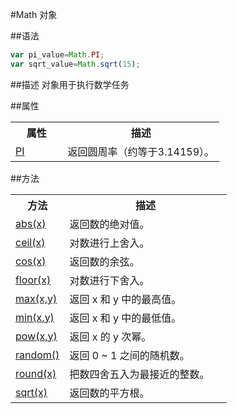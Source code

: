 #Math 对象

##语法
``` javascript
var pi_value=Math.PI;
var sqrt_value=Math.sqrt(15);
```
##描述
对象用于执行数学任务

##属性
<table class="dataintable">
  <tbody><tr>
    <th style="width:25%">属性</th>
    <th>描述</th>
  </tr>

  <tr>
    <td><a target="_blank" href="http://www.w3school.com.cn/jsref/jsref_pi.asp">PI</a></td>
    <td>返回圆周率（约等于3.14159）。</td>
  </tr>
</tbody></table>

##方法
<table class="dataintable">
  <tbody><tr>
    <th style="width:25%">方法</th>
    <th>描述</th>
  </tr>

  <tr>
    <td><a target="_blank" href="http://www.w3school.com.cn/jsref/jsref_abs.asp">abs(x)</a></td>
    <td>返回数的绝对值。</td>
  </tr>

  <tr>
    <td><a target="_blank" href="http://www.w3school.com.cn/jsref/jsref_ceil.asp">ceil(x)</a></td>
    <td>对数进行上舍入。</td>
  </tr>

  <tr>
    <td><a target="_blank" href="http://www.w3school.com.cn/jsref/jsref_cos.asp">cos(x)</a></td>
    <td>返回数的余弦。</td>
  </tr>

  <tr>
    <td><a target="_blank" href="http://www.w3school.com.cn/jsref/jsref_floor.asp">floor(x)</a></td>
    <td>对数进行下舍入。</td>
  </tr>

  <tr>
    <td><a target="_blank" href="http://www.w3school.com.cn/jsref/jsref_max.asp">max(x,y)</a></td>
    <td>返回 x 和 y 中的最高值。</td>
  </tr>

  <tr>
    <td><a target="_blank" href="http://www.w3school.com.cn/jsref/jsref_min.asp">min(x,y)</a></td>
    <td>返回 x 和 y 中的最低值。</td>
  </tr>

  <tr>
    <td><a target="_blank" href="http://www.w3school.com.cn/jsref/jsref_pow.asp">pow(x,y)</a></td>
    <td>返回 x 的 y 次幂。</td>
  </tr>

  <tr>
    <td><a target="_blank" href="http://www.w3school.com.cn/jsref/jsref_random.asp">random()</a></td>
    <td>返回 0 ~ 1 之间的随机数。</td>
  </tr>

  <tr>
    <td><a target="_blank" href="http://www.w3school.com.cn/jsref/jsref_round.asp">round(x)</a></td>
    <td>把数四舍五入为最接近的整数。</td>
  </tr>

  <tr>
    <td><a target="_blank" href="http://www.w3school.com.cn/jsref/jsref_sqrt.asp">sqrt(x)</a></td>
    <td>返回数的平方根。</td>
  </tr>
</tbody></table>
